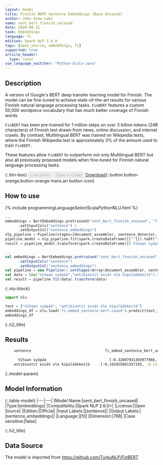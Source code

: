 ```yaml
---
layout: model
title: Finnish BERT Sentence Embeddings (Base Uncased)
author: John Snow Labs
name: sent_bert_finnish_uncased
date: 2020-08-31
task: Embeddings
language: fi
edition: Spark NLP 2.6.0
tags: [open_source, embeddings, fi]
supported: true
article_header:
  type: cover
use_language_switcher: "Python-Scala-Java"
---
```


## Description
A version of Google's BERT deep transfer learning model for Finnish. The model can be fine-tuned to achieve state-of-the-art results for various Finnish natural language processing tasks. `FinBERT` features a custom 50,000 wordpiece vocabulary that has much better coverage of Finnish words.

`FinBERT` has been pre-trained for 1 million steps on over 3 billion tokens (24B characters) of Finnish text drawn from news, online discussion, and internet crawls. By contrast, Multilingual BERT was trained on Wikipedia texts, where the Finnish Wikipedia text is approximately 3% of the amount used to train `FinBERT`.

These features allow `FinBERT` to outperform not only Multilingual BERT but also all previously proposed models when fine-tuned for Finnish natural language processing tasks.

{:.btn-box}
<button class="button button-orange" disabled>Live Demo</button>
<button class="button button-orange" disabled>Open in Colab</button>
[Download](https://s3.amazonaws.com/auxdata.johnsnowlabs.com/public/models/sent_bert_finnish_uncased_fi_2.6.0_2.4_1598897885576.zip){:.button.button-orange.button-orange-trans.arr.button-icon}

## How to use

<div class="tabs-box" markdown="1">

{% include programmingLanguageSelectScalaPythonNLU.html %}

```python
...
embeddings = BertEmbeddings.pretrained("sent_bert_finnish_uncased", "fi") \
      .setInputCols("sentence") \
      .setOutputCol("sentence_embeddings")
nlp_pipeline = Pipeline(stages=[document_assembler, sentence_detector, embeddings])
pipeline_model = nlp_pipeline.fit(spark.createDataFrame([[""]]).toDF("text"))
result = pipeline_model.transform(spark.createDataFrame([['Vihaan syöpää', 'antibiootit eivät ole kipulääkkeitä']], ["text"]))
```

```scala
...
val embeddings = BertEmbeddings.pretrained("sent_bert_finnish_uncased", "fi")
      .setInputCols("sentence")
      .setOutputCol("sentence_embeddings")
val pipeline = new Pipeline().setStages(Array(document_assembler, sentence_detector, embeddings))
val data = Seq("Vihaan syöpää","antibiootit eivät ole kipulääkkeitä").toDF("text")
val result = pipeline.fit(data).transform(data)
```

{:.nlu-block}
```python
import nlu

text = ["Vihaan syöpää", "antibiootit eivät ole kipulääkkeitä"]
embeddings_df = nlu.load('fi.embed_sentence.bert.cased').predict(text, output_level='sentence')
embeddings_df
```

</div>

{:.h2_title}
## Results
```bash
	sentence	                              fi_embed_sentence_bert_uncased_embeddings
		
      Vihaan syöpää 	                        [-0.32807931303977966, -0.18222537636756897, 0...
 	antibiootit eivät ole kipulääkkeitä 	[-0.192955881357193, -0.11151257902383804, 0.7...
```


{:.model-param}
## Model Information

{:.table-model}
|---|---|
|Model Name:|sent_bert_finnish_uncased|
|Type:|embeddings|
|Compatibility:|Spark NLP 2.6.0+|
|License:|Open Source|
|Edition:|Official|
|Input Labels:|[sentence]|
|Output Labels:|[sentence_embeddings]|
|Language:|[fi]|
|Dimension:|768|
|Case sensitive:|false|

{:.h2_title}
## Data Source
The model is imported from https://github.com/TurkuNLP/FinBERT
